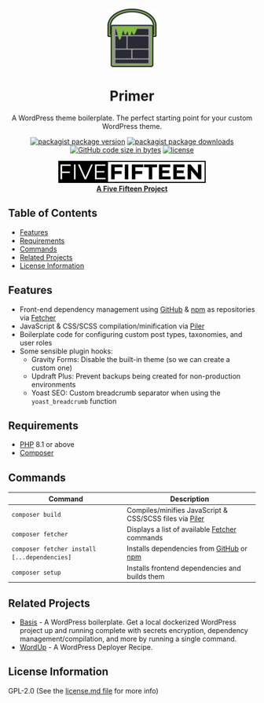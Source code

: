 <div align="center">

  <a href="https://github.com/fivefifteen/primer" target="_blank"><img src="./img/svg/logo.svg" width="100px" /></a>

  # Primer

  A WordPress theme boilerplate. The perfect starting point for your custom WordPress theme.

  [![packagist package version](https://img.shields.io/packagist/v/fivefifteen/primer.svg?style=flat-square)](https://packagist.org/packages/fivefifteen/primer)
  [![packagist package downloads](https://img.shields.io/packagist/dt/fivefifteen/primer.svg?style=flat-square)](https://packagist.org/packages/fivefifteen/primer)
  [![GitHub code size in bytes](https://img.shields.io/github/languages/code-size/fivefifteen/primer?style=flat-square)](https://github.com/fivefifteen/primer)
  [![license](https://img.shields.io/github/license/fivefifteen/primer.svg?style=flat-square)](https://github.com/fivefifteen/primer/blob/main/license.md)

  <a href="https://fivefifteen.com" target="_blank"><img src="./img/svg/fivefifteen.svg" width="300px" /><br /><b>A Five Fifteen Project</b></a>

</div>


## Table of Contents

- [Features](#features)
- [Requirements](#requirements)
- [Commands](#commands)
- [Related Projects](#related-projects)
- [License Information](#license-information)


## Features

- Front-end dependency management using [GitHub] & [npm] as repositories via [Fetcher]
- JavaScript & CSS/SCSS compilation/minification via [Piler]
- Boilerplate code for configuring custom post types, taxonomies, and user roles
- Some sensible plugin hooks:
    - Gravity Forms: Disable the built-in theme (so we can create a custom one)
    - Updraft Plus: Prevent backups being created for non-production environments
    - Yoast SEO: Custom breadcrumb separator when using the `yoast_breadcrumb` function


## Requirements

- [PHP] 8.1 or above
- [Composer]


## Commands

| Command | Description |
| --- | --- |
| `composer build` | Compiles/minifies JavaScript & CSS/SCSS files via [Piler] |
| `composer fetcher` | Displays a list of available [Fetcher] commands |
| `composer fetcher install [...dependencies]` | Installs dependencies from [GitHub] or [npm] |
| `composer setup` | Installs frontend dependencies and builds them |


## Related Projects

- [Basis] - A WordPress boilerplate. Get a local dockerized WordPress project up and running complete with secrets encryption, dependency management/compilation, and more by running a single command.
- [WordUp] - A WordPress Deployer Recipe.


## License Information

GPL-2.0 (See the [license.md file](license.md) for more info)


[Basis]: https://github.com/fivefifteen/basis
[Composer]: https://getcomposer.org
[Fetcher]: https://github.com/fivefifteen/fetcher
[GitHub]: https://github.com
[npm]: https://npmjs.com
[PHP]: https://php.net
[Piler]: https://github.com/fivefifteen/piler
[WordUp]: https://github.com/fivefifteen/wordup